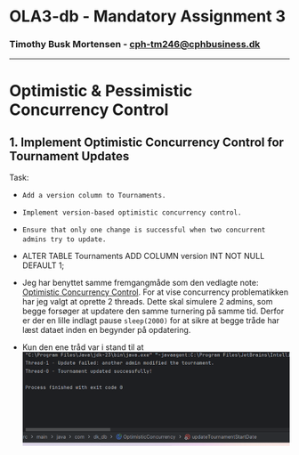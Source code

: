 # OLA3-db - Mandatory Assignment 3

### Timothy Busk Mortensen - cph-tm246@cphbusiness.dk

---

# Optimistic & Pessimistic Concurrency Control

## 1. Implement Optimistic Concurrency Control for Tournament Updates

Task:
- `Add a version column to Tournaments.`
- `Implement version-based optimistic concurrency control.`
- `Ensure that only one change is successful when two concurrent admins try to update.`



- ALTER TABLE Tournaments ADD COLUMN version INT NOT NULL DEFAULT 1;

- Jeg har benyttet samme fremgangmåde som den vedlagte note: [Optimistic Concurrency Control](https://github.com/Tine-m/final-assignment/blob/main/application-concurrency-note.md#how-optimistic-concurrency-control-works). For at vise concurrency problematikken har jeg valgt at oprette 2 threads. Dette skal simulere 2 admins, som begge forsøger at updatere den samme turnering på samme tid. Derfor er der en lille indlagt pause `sleep(2000)` for at sikre at begge tråde har læst dataet inden en begynder på opdatering. 

- Kun den ene tråd var i stand til at 
![text](OptimisticConcurrency.png) 